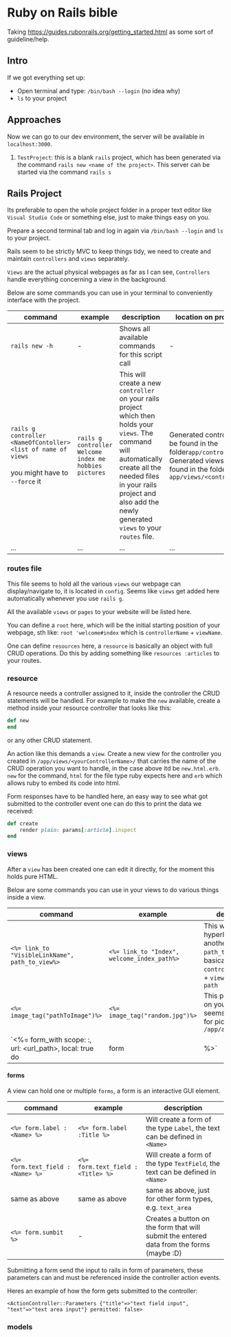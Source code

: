 # Ruby on Rails bible

Taking https://guides.rubonrails.org/getting_started.html as some sort of guideline/help.

## Intro

If we got everything set up:

- Open terminal and type: `/bin/bash --login` (no idea why)
- `ls` to your project

## Approaches

Now we can go to our dev environment, the server will be available in `localhost:3000`.

1. `TestProject`: this is a blank `rails` project, which has been generated via the command `rails new <name of the project>`. This server can be started via the command `rails s`


## Rails Project

Its preferable to open the whole project folder in a proper text editor like `Visual Studio Code` or something else, just to make things easy on you.

Prepare a second terminal tab and log in again via `/bin/bash --login` and `ls` to your project.

Rails seem to be strictly MVC to keep things tidy, we need to create and maintain `controllers` and `views` separately.

`Views` are the actual physical webpages as far as I can see, `Controllers` handle everything concerning a view in the background.

Below are some commands you can use in your terminal to conveniently interface with the project.

| command                                                      | example                                                | description                                                  | location on project files                                    |
| ------------------------------------------------------------ | ------------------------------------------------------ | ------------------------------------------------------------ | ------------------------------------------------------------ |
| `rails new -h`                                               | -                                                      | Shows all available commands for this script call            | -                                                            |
| `rails g controller <NameOfContoller> <list of name of views`<br /><br />you might have to `--force` it | `rails g controller Welcome index me hobbies pictures` | This will create a new `controller` on your rails project which then holds your `views`. The command will automatically create all the needed files in your rails project and also add the newly generated `views` to your `routes` file. | Generated controllers can be found in the folder`app/controllers`<br />Generated views can be found in the folder `app/views/<controllerName>` |
| ...                                                          | ...                                                    | ...                                                          | ...                                                          |

### routes file

This file seems to hold all the various `views` our webpage can display/navigate to, it is located in `config`. Seems like `views` get added here automatically whenever you use `rails g`.

All the available `views` or `pages` to your website will be listed here.

You can define a `root` here, which will be the initial starting position of your webpage, sth like: `root 'welcome#index` which is `controllerName` + `viewName`.

One can define `resources` here, a `resource` is basically an object with full CRUD operations. Do this by adding something like `resources :articles` to your routes. 

### resource

A resource needs a controller assigned to it, inside the controller the CRUD statements will be handled. For example to make the `new` available, create a method inside your resource controller that looks like this:

```ruby
def new
end
```

or any other CRUD statement.

An action like this demands a `view`. Create a new view for the controller you created in `/app/views/<yourControllerName>/` that carries the name of the CRUD operation you want to handle, in the case above itd be `new.html.erb`. `new` for the command, `html` for the file type ruby expects here and `erb` which allows ruby to embed its code into html.

Form responses have to be handled here, an easy way to see what got submitted to the controller event one can do this to print the data we received:

```ruby
def create
    render plain: params[:article].inspect
end
```

### views

After a `view` has been created one can edit it directly, for the moment this holds pure HTML.

Below are some commands you can use in your views to do various things inside a view.

| command                                                      | example                                                      | description                                                  |
| ------------------------------------------------------------ | ------------------------------------------------------------ | ------------------------------------------------------------ |
| `<%= link_to "VisibleLinkName", path_to_view%>`              | `<%= link_to "Index", welcome_index_path%>`                  | This will create a hyperlink to another view.<br />`path_to_view` is basically: `controllerName`+ `_` + `viewName` + `_` + `path` |
| `<%= image_tag("pathToImage")%>`                             | `<%= image_tag("random.jpg")%>`                              | This puts a picture on your `view`, seems like it looks for pictures in `/app/assets/images` |
| `<%= form_with scope: :<scopeName>, url: <url_path>, local: true do |form| %>` | `<%= form_with scope: :article, url: articles_path, local: true do |form| %>` | This will allow you to bind forms to an resource, the resource is to be put in `<scopeName>`. <br />`url:` states to which page the action should navigate to<br />`local: true` apparently disables Ajax, whatever that means<br>More info in `forms` |

#### forms

A view can hold one or multiple `forms`, a form is an interactive GUI element.

| command                          | example                           | description                                                  |
| -------------------------------- | --------------------------------- | ------------------------------------------------------------ |
| `<%= form.label :<Name> %>`      | `<%= form.label :Title %>`        | Will create a form of the type `Label`, the text can be defined in `<Name>` |
| `<%= form.text_field :<Name> %>` | `<%= form.text_field :<Title> %>` | Will create a form of the type `TextField`, the text can be defined in `<Name>` |
| same as above                    | same as above                     | same as above, just for other form types, e.g. `text_area`   |
| `<%= form.sumbit %>`             | -                                 | Creates a button on the form that will submit the entered data from the forms (maybe :D) |

Submitting a form send the input to rails in form of parameters, these parameters can and must be referenced inside the controller action events.

Heres an example of how the form gets submitted to the controller:

```
<ActionController::Parameters {"title"=>"text field input", "text"=>"text area input"} permitted: false>
```

### models